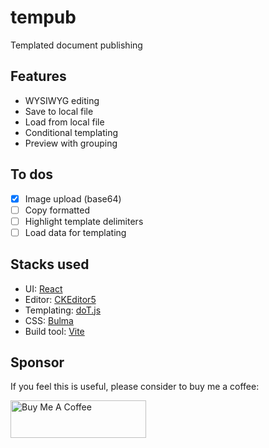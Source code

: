 # tempub

Templated document publishing

## Features

- WYSIWYG editing
- Save to local file
- Load from local file
- Conditional templating
- Preview with grouping

## To dos

- [x] Image upload (base64)
- [ ] Copy formatted
- [ ] Highlight template delimiters
- [ ] Load data for templating

## Stacks used

- UI: [React](https://react.dev)
- Editor: [CKEditor5](https://ckeditor.com)
- Templating: [doT.js](https://olado.github.io/doT)
- CSS: [Bulma](https://bulma.io)
- Build tool: [Vite](https://vitejs.dev)

## Sponsor

If you feel this is useful, please consider to buy me a coffee:

<a href="https://www.buymeacoffee.com/proj3rd" target="_blank"><img src="https://cdn.buymeacoffee.com/buttons/v2/default-green.png" alt="Buy Me A Coffee" width="217" height="60" style="height: 60px !important;width: 217px !important;" ></a>
